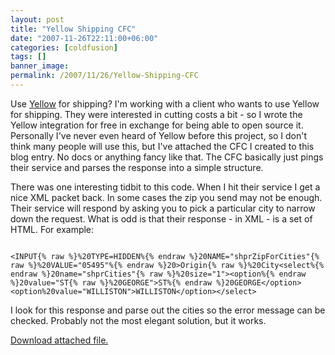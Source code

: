 ```yaml
---
layout: post
title: "Yellow Shipping CFC"
date: "2007-11-26T22:11:00+06:00"
categories: [coldfusion]
tags: []
banner_image: 
permalink: /2007/11/26/Yellow-Shipping-CFC
---
```


Use <a href="http://www.myyellow.com/dynamic/services/content/index.jsp">Yellow</a> for shipping? I'm working with a client who wants to use Yellow for shipping. They were interested in cutting costs a bit - so I wrote the Yellow integration for free in exchange for being able to open source it. Personally I've never even heard of Yellow before this project, so I don't think many people will use this, but I've attached the CFC I created to this blog entry. No docs or anything fancy like that. The CFC basically just pings their service and parses the response into a simple structure. 

There was one interesting tidbit to this code. When I hit their service I get a nice XML packet back. In some cases the zip you send may not be enough. Their service will respond by asking you to pick a particular city to narrow down the request. What is odd is that their response - in XML - is a set of HTML. For example:

<code>
&lt;INPUT{% raw %}%20TYPE=HIDDEN%{% endraw %}20NAME="shprZipForCities"{% raw %}%20VALUE="05495"%{% endraw %}20&gt;Origin{% raw %}%20City&lt;select%{% endraw %}20name="shprCities"{% raw %}%20size="1"&gt;&lt;option%{% endraw %}20value="ST{% raw %}%20GEORGE"&gt;ST%{% endraw %}20GEORGE&lt;/option&gt;&lt;option%20value="WILLISTON"&gt;WILLISTON&lt;/option&gt;&lt;/select&gt;
</code>

I look for this response and parse out the cities so the error message can be checked. Probably not the most elegant solution, but it works.<p><a href='enclosures/D{% raw %}%3A%{% endraw %}5Chosts{% raw %}%5Cwww%{% endraw %}2Ecoldfusionjedi{% raw %}%2Ecom%{% endraw %}5Cenclosures{% raw %}%2Fmyyellow%{% endraw %}2Ecfc%2Ezip'>Download attached file.</a></p>
